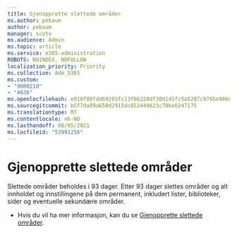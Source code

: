```yaml
---
title: Gjenopprette slettede områder
ms.author: pebaum
author: pebaum
manager: scotv
ms.audience: Admin
ms.topic: article
ms.service: o365-administration
ROBOTS: NOINDEX, NOFOLLOW
localization_priority: Priority
ms.collection: Adm_O365
ms.custom:
- "9000210"
- "4836"
ms.openlocfilehash: e018f80fdd69205fc13f06228df30d145fc5a5287c9795e986e96cdee3e7a67c
ms.sourcegitcommit: b5f7da89a650d2915dc652449623c78be6247175
ms.translationtype: MT
ms.contentlocale: nb-NO
ms.lasthandoff: 08/05/2021
ms.locfileid: "53991256"
---
```

# <a name="restore-deleted-sites"></a>Gjenopprette slettede områder

Slettede områder beholdes i 93 dager. Etter 93 dager slettes områder og alt innholdet og innstillingene på dem permanent, inkludert lister, biblioteker, sider og eventuelle sekundære områder.

- Hvis du vil ha mer informasjon, kan du se [Gjenopprette slettede områder](https://docs.microsoft.com/sharepoint/restore-deleted-site-collection).
